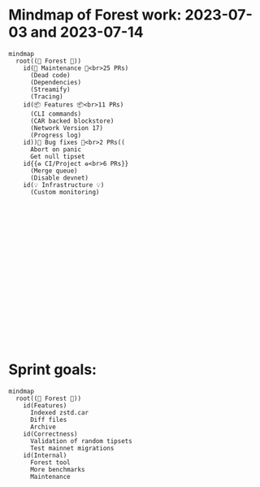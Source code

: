 # Mindmap of Forest work: 2023-07-03 and 2023-07-14

```mermaid
mindmap
  root((🌲 Forest 🌲))
    id(👷 Maintenance 👷<br>25 PRs)
      (Dead code)
      (Dependencies)
      (Streamify)
      (Tracing)
    id(📦 Features 📦<br>11 PRs)
      (CLI commands)
      (CAR backed blockstore)
      (Network Version 17)
      (Progress log)
    id))🐞 Bug fixes 🐞<br>2 PRs((
      Abort on panic
      Get null tipset
    id{{♻ CI/Project ♻<br>6 PRs}}
      (Merge queue)
      (Disable devnet)
    id(💡 Infrastructure 💡)
      (Custom monitoring)
```

<br><br><br><br><br><br><br><br><br><br><br><br><br><br><br><br>

# Sprint goals:

```mermaid
mindmap
  root((🌲 Forest 🌲))
    id(Features)
      Indexed zstd.car
      Diff files
      Archive
    id(Correctness)
      Validation of random tipsets
      Test mainnet migrations
    id(Internal)
      Forest tool
      More benchmarks
      Maintenance
```
